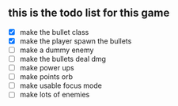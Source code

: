## this is the todo list for this game
- [x] make the bullet class
- [x] make the player spawn the bullets
- [ ] make a dummy enemy
- [ ] make the bullets deal dmg
- [ ] make power ups
- [ ] make points orb
- [ ] make usable focus mode
- [ ] make lots of enemies
